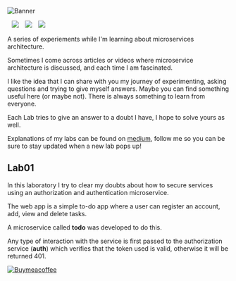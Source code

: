 
![Banner](https://i.imgur.com/qiLTkD9.png)

<p float="middle">
  <img src="https://img.shields.io/github/last-commit/anotherbuginthecode/microservices-labs?style=flat-square" style="margin-left: 10px;" />
  <img src="https://img.shields.io/github/forks/anotherbuginthecode/microservices-labs?style=flat-square" style="margin-left: 10px;"/>
  <img src="https://img.shields.io/github/stars/anotherbuginthecode/microservices-labs?style=flat-square" style="margin-left: 10px;"/>
</p>

A series of experiements while I'm learning about microservices architecture.

Sometimes I come across articles or videos where microservice architecture is discussed, and each time I am fascinated.

I like the idea that I can share with you my journey of experimenting, asking questions and trying to give myself answers. Maybe you can find something useful here (or maybe not). There is always something to learn from everyone.

Each Lab tries to give an answer to a doubt I have, I hope to solve yours as well.

Explanations of my labs can be found on [medium](https://medium.com/@anotherbuginthecode), follow me so you can be sure to stay updated when a new lab pops up!



## Lab01

In this laboratory I try to clear my doubts about how to secure services using an authorization and authentication microservice.

The web app is a simple to-do app where a user can register an account, add, view and delete tasks.

A microservice called **todo** was developed to do this.

Any type of interaction with the service is first passed to the authorization service (**auth**) which verifies that the token used is valid, otherwise it will be returned 401.

[![Buymeacoffee](https://i.imgur.com/PcXxuL3.png)](https://www.buymeacoffee.com/mangonedev)
